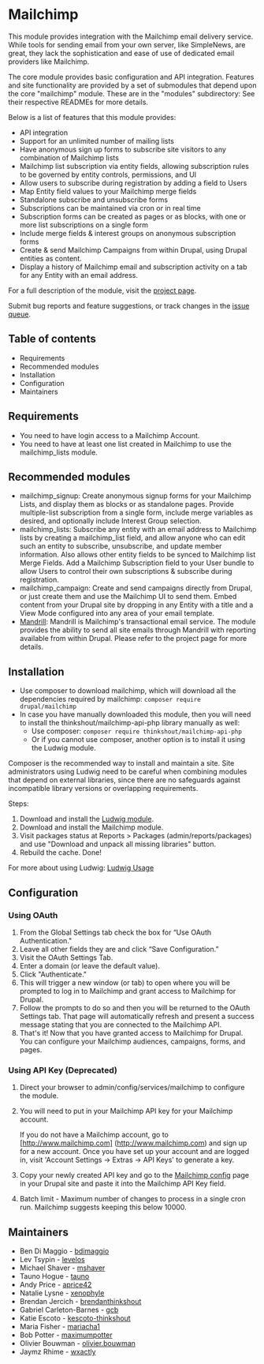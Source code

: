 # Mailchimp

This module provides integration with the Mailchimp email delivery service.
While tools for sending email from your own server, like SimpleNews, are great,
they lack the sophistication and ease of use of dedicated email providers like
Mailchimp.

The core module provides basic configuration and API integration. Features and
site functionality are provided by a set of submodules that depend upon the core
"mailchimp" module. These are in the "modules" subdirectory: See their
respective READMEs for more details.

Below is a list of features that this module provides:

- API integration
- Support for an unlimited number of mailing lists
- Have anonymous sign up forms to subscribe site visitors to any combination
  of Mailchimp lists
- Mailchimp list subscription via entity fields, allowing subscription rules
  to be governed by entity controls, permissions, and UI
- Allow users to subscribe during registration by adding a field to Users
- Map Entity field values to your Mailchimp merge fields
- Standalone subscribe and unsubscribe forms
- Subscriptions can be maintained via cron or in real time
- Subscription forms can be created as pages or as blocks, with one or more
  list subscriptions on a single form
- Include merge fields & interest groups on anonymous subscription forms
- Create & send Mailchimp Campaigns from within Drupal, using Drupal
  entities as content.
- Display a history of Mailchimp email and subscription activity on a tab
  for any Entity with an email address.

For a full description of the module, visit the
[project page](https://www.drupal.org/project/mailchimp).

Submit bug reports and feature suggestions, or track changes in the
[issue queue](https://www.drupal.org/project/issues/mailchimp).


## Table of contents

- Requirements
- Recommended modules
- Installation
- Configuration
- Maintainers


## Requirements

- You need to have login access to a Mailchimp Account.
- You need to have at least one list created in Mailchimp to use the
  mailchimp_lists module.


## Recommended modules

- mailchimp_signup: Create anonymous signup forms for your Mailchimp Lists,
  and display them as blocks or as standalone pages. Provide multiple-list
  subscription from a single form, include merge variables as desired, and
  optionally include Interest Group selection.
- mailchimp_lists: Subscribe any entity with an email address to Mailchimp
  lists by creating a mailchimp_list field, and allow anyone who can edit
  such an entity to subscribe, unsubscribe, and update member information.
  Also allows other entity fields to be synced to Mailchimp list Merge
  Fields. Add a Mailchimp Subscription field to your User bundle to allow
  Users to control their own subscriptions & subscribe during registration.
- mailchimp_campaign: Create and send campaigns directly from Drupal, or
  just create them and use the Mailchimp UI to send them. Embed content from
  your Drupal site by dropping in any Entity with a title and a View Mode
  configured into any area of your email template.
- [Mandrill](http://drupal.org/project/mandrill):
  Mandrill is Mailchimp's transactional email service. The module provides the
  ability to send all site emails through Mandrill with reporting available
  from within Drupal. Please refer to the project page for more details.


## Installation

- Use composer to download mailchimp, which will download all the dependencies
  required by mailchimp: `composer require drupal/mailchimp`
- In case you have manually downloaded this module, then you will need to
  install the thinkshout/mailchimp-api-php library manually as well:
    - Use composer: `composer require thinkshout/mailchimp-api-php`
    - Or if you cannot use composer, another option is to install it using the
      Ludwig module.

Composer is the recommended way to install and maintain a site. Site
administrators using Ludwig need to be careful when combining modules that
depend on external libraries, since there are no safeguards against incompatible
library versions or overlapping requirements.

Steps:

1. Download and install the [Ludwig module](https://www.drupal.org/project/ludwig).
1. Download and install the Mailchimp module.
1. Visit packages status at Reports > Packages (admin/reports/packages) and
   use "Download and unpack all missing libraries" button.
1. Rebuild the cache. Done!

For more about using Ludwig:
[Ludwig Usage](https://www.drupal.org/docs/contributed-modules/ludwig/installation-and-usage)


## Configuration


### Using OAuth

1. From the Global Settings tab check the box for “Use OAuth Authentication."
1. Leave all other fields they are and click “Save Configuration.”
1. Visit the OAuth Settings Tab.
1. Enter a domain (or leave the default value).
1. Click "Authenticate."
1. This will trigger a new window (or tab) to open where you will be prompted to
   log in to Mailchimp and grant access to Mailchimp for Drupal.
1. Follow the prompts to do so and then you will be returned to the OAuth
   Settings tab. That page will automatically refresh and present a success
   message stating that you are connected to the Mailchimp API.
1. That's it! Now that you have granted access to Mailchimp for Drupal. You can
   configure your Mailchimp audiences, campaigns, forms, and pages.


### Using API Key (Deprecated)

1. Direct your browser to admin/config/services/mailchimp to configure the
   module.
1. You will need to put in your Mailchimp API key for your Mailchimp
   account.

   If you do not have a Mailchimp account, go to [http://www.mailchimp.com]
   (http://www.mailchimp.com) and sign up for a new account. Once you have set
   up your account and are logged in, visit 'Account Settings -> Extras -> API
   Keys' to generate a key.
1. Copy your newly created API key and go to the
   [Mailchimp config](http://example.com/admin/config/services/mailchimp) page
   in your Drupal site and paste it into the Mailchimp API Key field.
1. Batch limit - Maximum number of changes to process in a single cron run.
   Mailchimp suggests keeping this below 10000.


## Maintainers

- Ben Di Maggio - [bdimaggio](https://www.drupal.org/u/bdimaggio)
- Lev Tsypin - [levelos](https://www.drupal.org/u/levelos)
- Michael Shaver - [mshaver](https://www.drupal.org/u/mshaver)
- Tauno Hogue - [tauno](https://www.drupal.org/u/tauno)
- Andy Price - [aprice42](https://www.drupal.org/u/aprice42)
- Natalie Lysne - [xenophyle](https://www.drupal.org/u/xenophyle)
- Brendan Jercich - [brendanthinkshout](https://www.drupal.org/u/brendanthinkshout)
- Gabriel Carleton-Barnes - [gcb](https://www.drupal.org/u/gcb)
- Katie Escoto - [kescoto-thinkshout](https://www.drupal.org/u/kescoto-thinkshout)
- Maria Fisher - [mariacha1](https://www.drupal.org/u/mariacha1)
- Bob Potter - [maximumpotter](https://www.drupal.org/u/maximumpotter)
- Olivier Bouwman - [olivier.bouwman](https://www.drupal.org/u/olivierbouwman)
- Jaymz Rhime - [wxactly](https://www.drupal.org/u/wxactly)
